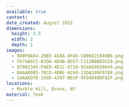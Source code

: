 ```yaml
---
available: true
context:
date_created: August 2022
dimensions:
  height: 3.5
  width: 2
  depth: 1
images:
  - 980F0A94-20B3-458A-8FA5-CD0682C840B6.png
  - F674A6CC-B3DA-4D4B-B557-C112BBBEDCE0.png
  - 87981345-F8E9-4E1C-8718-924A58938649.png
  - BAAA8085-78CD-4DBE-AC60-33DA390F0788.png
  - 24AAED7E-1995-4397-B63F-0FD4D48DFA2F.png
locations:
  - Marble Hill, Bronx, NY
material: Teak
---
```

